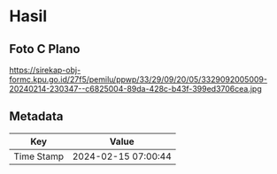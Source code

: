# Hasil

## Foto C Plano

https://sirekap-obj-formc.kpu.go.id/27f5/pemilu/ppwp/33/29/09/20/05/3329092005009-20240214-230347--c6825004-89da-428c-b43f-399ed3706cea.jpg


## Metadata

| Key        | Value               |
| ---------- | ------------------- |
| Time Stamp | 2024-02-15 07:00:44 |



